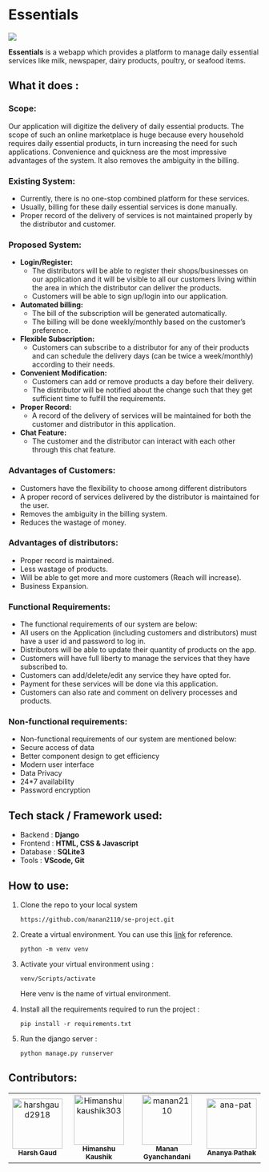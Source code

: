 # Essentials

<img src="Pictures\slg.png">

**Essentials** is a webapp which provides a platform to manage daily essential services like milk, newspaper, dairy products, poultry, or seafood items.

## What it does :

### Scope:
Our application will digitize the delivery of daily essential products. The scope of such an online marketplace is huge because every household requires daily essential products, in turn increasing the need for such applications. Convenience and quickness are the most impressive advantages of the system. It also removes the ambiguity in the billing.

### Existing System:
- Currently, there is no one-stop combined platform for these services.
- Usually, billing for these daily essential services is done manually.
- Proper record of the delivery of services is not maintained properly by the distributor and customer.


### Proposed System:
- **Login/Register:**
    - The distributors will be able to register their shops/businesses on our application and it will be visible to all our customers living within the area in which the distributor can deliver the products. 
    - Customers will be able to sign up/login into our application.
- **Automated billing:**
    - The bill of the subscription will be generated automatically. 
    - The billing will be done weekly/monthly based on the customer’s preference.
- **Flexible Subscription:** 
    - Customers can subscribe to a distributor for any of their products and can schedule the delivery days (can be twice a week/monthly) according to their needs.
- **Convenient Modification:**
    - Customers can add or remove products a day before their delivery.
    - The distributor will be notified about the change such that they get sufficient time to fulfill the requirements.
- **Proper Record:**
    - A record of the delivery of services will be maintained for both the customer and distributor in this application.
- **Chat Feature:**
    - The customer and the distributor can interact with each other through this chat feature.


### Advantages of Customers:
- Customers have the flexibility to choose among different distributors
- A proper record of services delivered by the distributor is maintained for the user.
- Removes the ambiguity in the billing system.
- Reduces the wastage of money.


### Advantages of distributors:
- Proper record is maintained.
- Less wastage of products.
- Will be able to get more and more customers (Reach will increase).
- Business Expansion.


### Functional Requirements:
- The functional requirements of our system are below:
- All users on the Application (including customers and distributors) must have a user id and password to log in.
- Distributors will be able to update their quantity of products on the app.
- Customers will have full liberty to manage the services that they have subscribed to.
- Customers can add/delete/edit any service they have opted for.
- Payment for these services will be done via this application.
- Customers can also rate and comment on delivery processes and products.


### Non-functional requirements:
- Non-functional requirements of our system are mentioned below:
- Secure access of data
- Better component design to get efficiency
- Modern user interface
- Data Privacy
- 24*7 availability 
- Password encryption



## Tech stack / Framework used:

-   Backend : **Django**
-   Frontend : **HTML, CSS & Javascript**
-   Database : **SQLite3**
-   Tools : **VScode, Git**



## How to use:

1. Clone the repo to your local system

    `https://github.com/manan2110/se-project.git `

2. Create a virtual environment. You can use this [link](https://docs.python.org/3/library/venv.html) for reference.

    `python -m venv venv`

3. Activate your virtual environment using :

    `venv/Scripts/activate`

    Here venv is the name of virtual environment.

4. Install all the requirements required to run the project :

    `pip install -r requirements.txt`

5. Run the django server :

    `python manage.py runserver`


## Contributors:

<!-- readme: contributors -start -->
<table>
<tr>
    
   <td align="center">
        <a href="https://github.com/harshgaud2918">
            <img src="https://avatars.githubusercontent.com/u/54628284?v=4" width="100;" alt="harshgaud2918"/>
            <br />
            <sub><b>Harsh Gaud</b></sub>
        </a>
  </td>
  <td align="center">
        <a href="https://github.com/Himanshukaushik303">
            <img src="https://avatars.githubusercontent.com/u/56791859?v=4" width="100;" alt="Himanshukaushik303"/>
            <br />
            <sub><b>Himanshu Kaushik</b></sub>
        </a>
  </td>
    <td align="center">
        <a href="https://github.com/manan2110">
            <img src="https://avatars.githubusercontent.com/u/55996661?v=4" width="100;" alt="manan2110"/>
            <br />
            <sub><b>Manan Gyanchandani</b></sub>
        </a>
    </td>
    <td align="center">
        <a href="https://github.com/ana-pat">
            <img src="https://avatars.githubusercontent.com/u/54628162?v=4" width="100;" alt="ana-pat"/>
            <br />
            <sub><b>Ananya Pathak</b></sub>
        </a>
  </td>
   </tr>

</table>
<!-- readme: contributors -end -->
